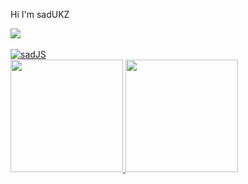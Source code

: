 
Hi I'm sadUKZ 

<div>
  <a href="https://discord.com/channels/@me" target="_blank"><img src="https://img.shields.io/badge/Discord-7289DA?style=for-the-badge&logo=discord&logoColor=dark">
</div>
  
  
<div style="display: inline_block"><br>
  <img align="center" alt="sadJS" src="https://img.shields.io/badge/Discord-7289DA?style=for-the-badge&logo=discord&logoColor=dark">
</div>

<div>
  <a href="https://github.com/sadUKZ">
  <img height="180em" src="https://github-readme-stats.vercel.app/api/top-langs/?username=rafaballerini&layout=compact&langs_count=16&theme=dracula">
  <img height="180em" src="https://github-readme-stats.vercel.app/api?username=sadUKZ&show_icons=true&theme=dracula&locale=en">
</div>
